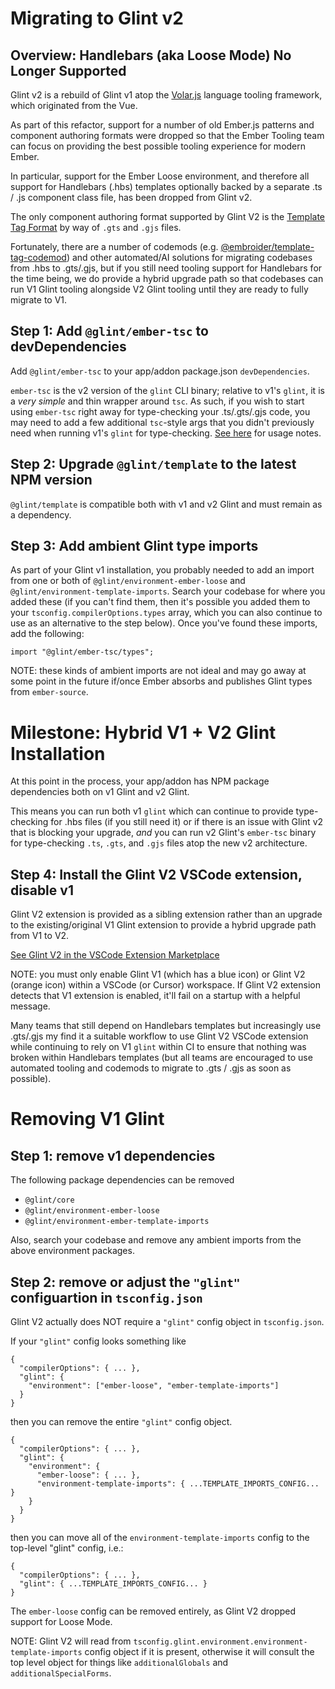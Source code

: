 # Migrating to Glint v2

## Overview: Handlebars (aka Loose Mode) No Longer Supported

Glint v2 is a rebuild of Glint v1 atop the [Volar.js](https://volarjs.dev/) language tooling framework, which originated from the Vue.

As part of this refactor, support for a number of old Ember.js patterns and component authoring formats were dropped so that the Ember Tooling team can focus on providing the best possible tooling experience for modern Ember.

In particular, support for the Ember Loose environment, and therefore all support for Handlebars (.hbs) templates optionally backed by a separate .ts / .js component class file, has been dropped from Glint v2.

The only component authoring format supported by Glint V2 is the [Template Tag Format](https://guides.emberjs.com/release/components/template-tag-format/) by way of `.gts` and `.gjs` files.

Fortunately, there are a number of codemods (e.g. [@embroider/template-tag-codemod](https://www.npmjs.com/package/@embroider/template-tag-codemod)) and other automated/AI solutions for migrating codebases from .hbs to .gts/.gjs, but if you still need tooling support for Handlebars for the time being, we do provide a hybrid upgrade path so that codebases can run V1 Glint tooling alongside V2 Glint tooling until they are ready to fully migrate to V1.

## Step 1: Add `@glint/ember-tsc` to devDependencies

Add `@glint/ember-tsc` to your app/addon package.json `devDependencies`.

`ember-tsc` is the v2 version of the `glint` CLI binary; relative to v1's `glint`, it is a _very simple_ and thin wrapper around `tsc`. As such, if you wish to start using `ember-tsc` right away for type-checking your .ts/.gts/.gjs code, you may need to add a few additional `tsc`-style args that you didn't previously need when running v1's `glint` for type-checking. [See here](https://github.com/typed-ember/glint/blob/main/packages/core/README.md) for usage notes.

## Step 2: Upgrade `@glint/template` to the latest NPM version

`@glint/template` is compatible both with v1 and v2 Glint and must remain as a dependency.

## Step 3: Add ambient Glint type imports

As part of your Glint v1 installation, you probably needed to add an import from one or both of `@glint/environment-ember-loose` and `@glint/environment-template-imports`. Search your codebase for where you added these (if you can't find them, then it's possible you added them to your `tsconfig.compilerOptions.types` array, which you can also continue to use as an alternative to the step below). Once you've found these imports, add the following:

```
import "@glint/ember-tsc/types";
```

NOTE: these kinds of ambient imports are not ideal and may go away at some point in the future if/once Ember absorbs and publishes Glint types from `ember-source`.

# Milestone: Hybrid V1 + V2 Glint Installation

At this point in the process, your app/addon has NPM package dependencies both on v1 Glint and v2 Glint.

This means you can run both v1 `glint` which can continue to provide type-checking for .hbs files (if you still need it) or if there is an issue with Glint v2 that is blocking your upgrade, _and_ you can run v2 Glint's `ember-tsc` binary for type-checking `.ts`, `.gts`, and `.gjs` files atop the new v2 architecture.

## Step 4: Install the Glint V2 VSCode extension, disable v1

Glint V2 extension is provided as a sibling extension rather than an upgrade to the existing/original V1 Glint extension to provide a hybrid upgrade path from V1 to V2.

[See Glint V2 in the VSCode Extension Marketplace](https://marketplace.visualstudio.com/items?itemName=typed-ember.glint2-vscode)

NOTE: you must only enable Glint V1 (which has a blue icon) or Glint V2 (orange icon) within a VSCode (or Cursor) workspace. If Glint V2 extension detects that V1 extension is enabled, it'll fail on a startup with a helpful message.

Many teams that still depend on Handlebars templates but increasingly use .gts/.gjs my find it a suitable workflow to use Glint V2 VSCode extension while continuing to rely on V1 `glint` within CI to ensure that nothing was broken within Handlebars templates (but all teams are encouraged to use automated tooling and codemods to migrate to .gts / .gjs as soon as possible).

# Removing V1 Glint

## Step 1: remove v1 dependencies

The following package dependencies can be removed

- `@glint/core`
- `@glint/environment-ember-loose`
- `@glint/environment-ember-template-imports`

Also, search your codebase and remove any ambient imports from the above environment packages.

## Step 2: remove or adjust the `"glint"` configuartion in `tsconfig.json`

Glint V2 actually does NOT require a `"glint"` config object in `tsconfig.json`.

If your `"glint"` config looks something like

```
{
  "compilerOptions": { ... },
  "glint": {
    "environment": ["ember-loose", "ember-template-imports"]
  }
}
```

then you can remove the entire `"glint"` config object.

```
{
  "compilerOptions": { ... },
  "glint": {
    "environment": {
      "ember-loose": { ... },
      "environment-template-imports": { ...TEMPLATE_IMPORTS_CONFIG... }
    }
  }
}
```

then you can move all of the `environment-template-imports` config to the top-level "glint" config, i.e.:

```
{
  "compilerOptions": { ... },
  "glint": { ...TEMPLATE_IMPORTS_CONFIG... }
}
```

The `ember-loose` config can be removed entirely, as Glint V2 dropped support for Loose Mode.

NOTE: Glint V2 will read from `tsconfig.glint.environment.environment-template-imports` config object if it is present, otherwise it will consult the top level object for things like `additionalGlobals` and `additionalSpecialForms`.

